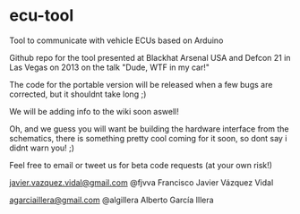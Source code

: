ecu-tool
========

Tool to communicate with vehicle ECUs based on Arduino

Github repo for the tool presented at Blackhat Arsenal USA and Defcon 21 in Las Vegas on 2013 on the talk "Dude, WTF in my car!"

The code for the portable version will be released when a few bugs are corrected, but it shouldnt take long ;)

We will be adding info to the wiki soon aswell!


Oh, and we guess you will want be building the hardware interface from the schematics, there is something pretty cool coming for it soon, so dont say i didnt warn you! ;)



Feel free to email or tweet us for beta code requests (at your own risk!)


javier.vazquez.vidal@gmail.com           @fjvva           Francisco Javier Vázquez Vidal

agarciaillera@gmail.com                  @algillera       Alberto García Illera
